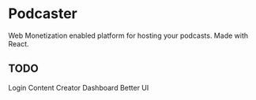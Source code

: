 # Podcaster
Web Monetization enabled platform for hosting your podcasts. Made with React.

## TODO
Login
Content Creator Dashboard
Better UI 
